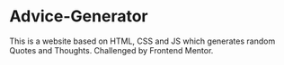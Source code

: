 # Advice-Generator
This is a website based on HTML, CSS and JS which generates random Quotes and Thoughts. Challenged by Frontend Mentor.
